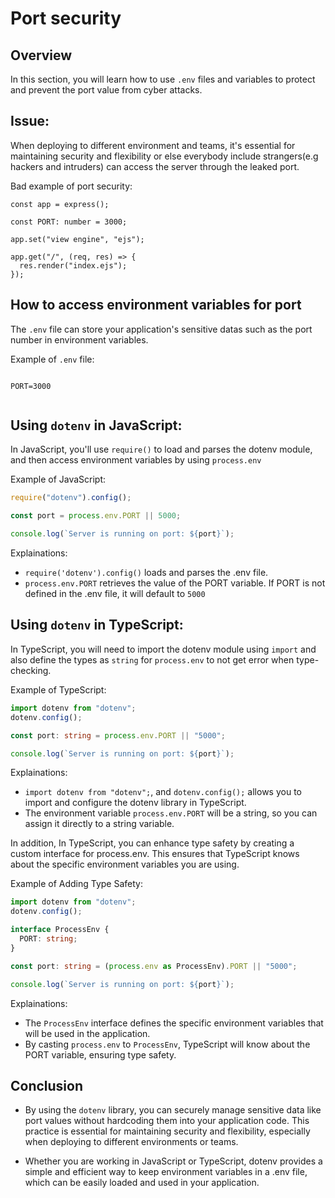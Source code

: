 # Port security

## Overview

In this section, you will learn how to use `.env` files and variables to protect and prevent the port value from cyber attacks.

## Issue:

When deploying to different environment and teams, it's essential for maintaining security and flexibility or else everybody include strangers(e.g hackers and intruders) can access the server through the leaked port.

Bad example of port security:

```title="bad-example.ts" linenums="1"
const app = express();

const PORT: number = 3000;

app.set("view engine", "ejs");

app.get("/", (req, res) => {
  res.render("index.ejs");
});
```

## How to access environment variables for port

The `.env` file can store your application's sensitive datas such as the port number in environment variables.

Example of `.env` file:

```env title="example.env"

PORT=3000


```

## Using `dotenv` in JavaScript:

In JavaScript, you'll use `require()` to load and parses the dotenv module, and then access environment variables by using `process.env`

Example of JavaScript:

```js title="dotenv.js" linenums="1"
require("dotenv").config();

const port = process.env.PORT || 5000;

console.log(`Server is running on port: ${port}`);
```

Explainations:

- `require('dotenv').config()` loads and parses the .env file.
- `process.env.PORT` retrieves the value of the PORT variable. If PORT is not defined in the .env file, it will default to `5000`

## Using `dotenv` in TypeScript:

In TypeScript, you will need to import the dotenv module using `import` and also define the types as `string` for `process.env` to not get error when type-checking.

Example of TypeScript:

```ts title="dotenv.ts" linenums="1"
import dotenv from "dotenv";
dotenv.config();

const port: string = process.env.PORT || "5000";

console.log(`Server is running on port: ${port}`);
```

Explainations:

- `import dotenv from "dotenv";`, and `dotenv.config();` allows you to import and configure the dotenv library in TypeScript.
- The environment variable `process.env.PORT` will be a string, so you can assign it directly to a string variable.

In addition, In TypeScript, you can enhance type safety by creating a custom interface for process.env. This ensures that TypeScript knows about the specific environment variables you are using.

Example of Adding Type Safety:

```ts title="type-safety.ts" linenums="1"
import dotenv from "dotenv";
dotenv.config();

interface ProcessEnv {
  PORT: string;
}

const port: string = (process.env as ProcessEnv).PORT || "5000";

console.log(`Server is running on port: ${port}`);
```

Explainations:

- The `ProcessEnv` interface defines the specific environment variables that will be used in the application.
- By casting `process.env` to `ProcessEnv`, TypeScript will know about the PORT variable, ensuring type safety.

## Conclusion

- By using the `dotenv` library, you can securely manage sensitive data like port values without hardcoding them into your application code. This practice is essential for maintaining security and flexibility, especially when deploying to different environments or teams.

- Whether you are working in JavaScript or TypeScript, dotenv provides a simple and efficient way to keep environment variables in a .env file, which can be easily loaded and used in your application.
